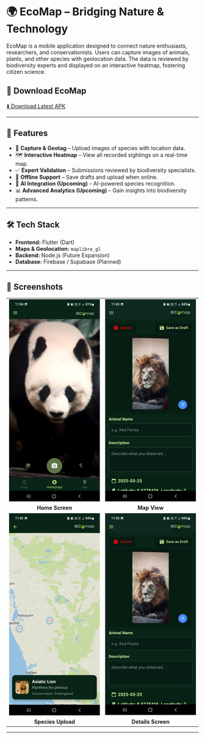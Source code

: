 # 🌍 EcoMap – Bridging Nature & Technology

EcoMap is a mobile application designed to connect nature enthusiasts, researchers, and conservationists. Users can capture images of animals, plants, and other species with geolocation data. The data is reviewed by biodiversity experts and displayed on an interactive heatmap, fostering citizen science.

## 📱 Download EcoMap
[⬇️ Download Latest APK](https://github.com/MhmdSalman18/Ecomap/releases/download/v1.0/Ecomap.apk)  

---

## 🚀 Features
- 📸 **Capture & Geotag** – Upload images of species with location data.
- 🗺 **Interactive Heatmap** – View all recorded sightings on a real-time map.
- ✅ **Expert Validation** – Submissions reviewed by biodiversity specialists.
- 🔄 **Offline Support** – Save drafts and upload when online.
- 🤖 **AI Integration (Upcoming)** – AI-powered species recognition.
- 📊 **Advanced Analytics (Upcoming)** – Gain insights into biodiversity patterns.

---

## 🛠️ Tech Stack
- **Frontend:** Flutter (Dart)
- **Maps & Geolocation:** `maplibre_gl`
- **Backend:** Node.js (Future Expansion)
- **Database:** Firebase / Supabase (Planned)

---

## 📸 Screenshots

<table>
  <tr>
    <td><img src="assets/5.jpg" alt="Home Screen" width="250"></td>
    <td><img src="assets/2.jpg" alt="Image Submitting Page" width="250"></td>
  </tr>
  <tr>
    <td align="center"><b>Home Screen</b></td>
    <td align="center"><b>Map View</b></td>
  </tr>
  <tr>
    <td><img src="assets/1.jpg" alt="Species Heatmap" width="250"></td>
    <td><img src="assets/2.jpg" alt="Details Screen" width="250"></td>
  </tr>
  <tr>
    <td align="center"><b>Species Upload</b></td>
    <td align="center"><b>Details Screen</b></td>
  </tr>
</table>


---

